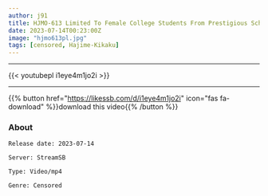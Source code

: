 ```yaml
---
author: j91
title: HJMO-613 Limited To Female College Students From Prestigious Schools Who Want To Be Announcers! A Female Announcer Should Be Able To Read A Manuscript Under Any Circumstances!? If You Give Up On The Way, You Will Be Punished Immediately For A Vaginal Cum Shot!
date: 2023-07-14T00:23:00Z
image: "hjmo613pl.jpg"
tags: [censored, Hajime-Kikaku]
---
```

___

{{< youtubepl i1eye4m1jo2i >}}
___

{{% button href="https://likessb.com/d/i1eye4m1jo2i" icon="fas fa-download" %}}download this video{{% /button %}}
### About

`Release date: 2023-07-14`

`Server: StreamSB`

`Type: Video/mp4`

`Genre:	Censored`